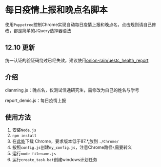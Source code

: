 # 每日疫情上报和晚点名脚本

使用`Puppetree`控制Chrome实现自动每日疫情上报和晚点名，点击规则请自己修改，都是简单的JQuery选择器语法

## 12.10 更新
统一认证的验证码绕过已经失效，建议使用[onion-rain/uestc_health_report](https://github.com/onion-rain/uestc_health_report)

## 介绍

dianming.js：晚点名，仅测试信通研究生，需修改为自己的姓名与学号

report_demic.js：每日疫情上报


## 使用方法
1. 安装`Node.js`
2. `npm install`
3. 在[此处](https://npm.taobao.org/mirrors/chromium-browser-snapshots/Win_x64/)下载 Chrome，要求版本低于87.*,放到 `./Chrome/`
4. 按照`config.js`创建`my_config.js`，注意Chrome路径`\`需要转义
5. 运行`node filename.js`
6. 运行`create_task.bat`创建windows计划任务
